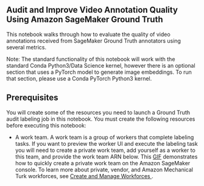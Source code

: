 ## Audit and Improve Video Annotation Quality Using Amazon SageMaker Ground Truth

This notebook walks through how to evaluate the quality of video annotations received from SageMaker Ground Truth annotators using several metrics.

Note: The standard functionality of this notebook will work with the standard Conda Python3/Data Science kernel, however there is an optional section that uses a PyTorch model to generate image embeddings. To run that section, please use a Conda PyTorch Python3 kernel.

## Prerequisites

You will create some of the resources you need to launch a Ground Truth audit labeling job in this notebook. You must create the following resources before executing this notebook:

* A work team. A work team is a group of workers that complete labeling tasks. If you want to preview the worker UI and execute the labeling task you will need to create a private work team, add yourself as a worker to this team, and provide the work team ARN below. This [GIF](images/create-workteam-loop.gif) demonstrates how to quickly create a private work team on the Amazon SageMaker console. To learn more about private, vendor, and Amazon Mechanical Turk workforces, see [Create and Manage Workforces
](https://docs.aws.amazon.com/sagemaker/latest/dg/sms-workforce-management.html).